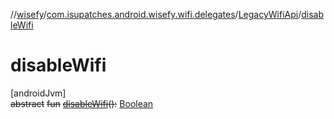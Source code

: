 //[wisefy](../../../index.md)/[com.isupatches.android.wisefy.wifi.delegates](../index.md)/[LegacyWifiApi](index.md)/[disableWifi](disable-wifi.md)

# disableWifi

[androidJvm]\
~~abstract~~ ~~fun~~ [~~disableWifi~~](disable-wifi.md)~~(~~~~)~~~~:~~ [Boolean](https://kotlinlang.org/api/latest/jvm/stdlib/kotlin/-boolean/index.html)
